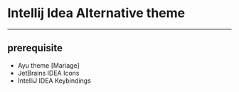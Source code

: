 # Intellij Idea Alternative theme
---
## prerequisite
- Ayu theme [Mariage]
- JetBrains IDEA Icons
- IntelliJ IDEA Keybindings
